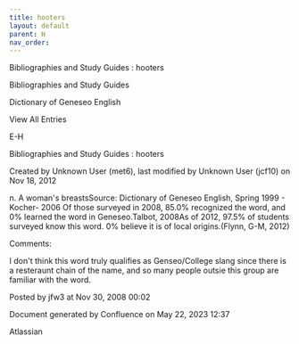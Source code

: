 ```yaml
---
title: hooters
layout: default
parent: H
nav_order:
---
```


Bibliographies and Study Guides : hooters

Bibliographies and Study Guides

Dictionary of Geneseo English

View All Entries

E-H

Bibliographies and Study Guides : hooters

Created by  Unknown User (met6), last modified by  Unknown User (jcf10) on Nov 18, 2012

n. A woman's breastsSource: Dictionary of Geneseo English, Spring 1999 - Kocher- 2006 Of those surveyed in 2008, 85.0% recognized the word, and 0% learned the word in Geneseo.Talbot, 2008As of 2012, 97.5% of students surveyed know this word. 0% believe it is of local origins.(Flynn, G-M, 2012)

Comments:

I don't think this word truly qualifies as Genseo/College slang since there is a resteraunt chain of the name, and so many people outsie this group are familiar with the word.

Posted by jfw3 at Nov 30, 2008 00:02

Document generated by Confluence on May 22, 2023 12:37

Atlassian
